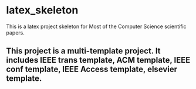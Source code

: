 # latex_skeleton
This is a latex project skeleton for Most of the Computer Science scientific papers.

## This project is a multi-template project. It includes IEEE trans template, ACM template, IEEE conf template, IEEE Access template, elsevier template.
